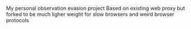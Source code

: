My personal observation evasion project
Based on existing web proxy but forked to be much ligher weight for slow browsers and weird browser protocols
